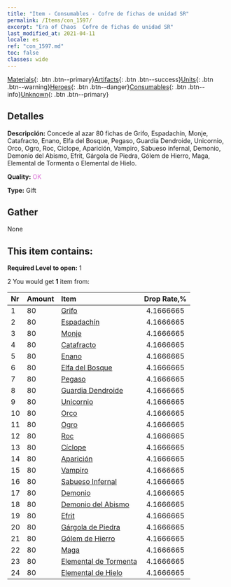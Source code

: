 ```yaml
---
title: "Item - Consumables - Cofre de fichas de unidad SR"
permalink: /Items/con_1597/
excerpt: "Era of Chaos  Cofre de fichas de unidad SR"
last_modified_at: 2021-04-11
locale: es
ref: "con_1597.md"
toc: false
classes: wide
---
```

 [Materials](/es/Items/){: .btn .btn--primary}[Artifacts](/es/Items/Artifacts/){: .btn .btn--success}[Units](/es/Items/Units/){: .btn .btn--warning}[Heroes](/es/Items/Heroes/){: .btn .btn--danger}[Consumables](/es/Items/Consumables/){: .btn .btn--info}[Unknown](/es/Items/Unknown/){: .btn .btn--primary}

## Detalles
 **Descripción:** Concede al azar 80 fichas de Grifo, Espadachín, Monje, Catafracto, Enano, Elfa del Bosque, Pegaso, Guardia Dendroide, Unicornio, Orco, Ogro, Roc, Cíclope, Aparición, Vampiro, Sabueso infernal, Demonio, Demonio del Abismo, Efrit, Gárgola de Piedra, Gólem de Hierro, Maga, Elemental de Tormenta o Elemental de Hielo.

 **Quality:** <span style="color: #DA70D6">OK</span>

 **Type:** Gift

## Gather

  None

## This item contains:

 **Required Level to open:** 1

 2 You would get **1** item  from:

  | Nr | Amount |     Item    | Drop Rate,% |
  |:---|:-------|:------------|:---------:|
  | 1 | 80 | [Grifo](/es/Items/unt_192/) | 4.1666665 | 
  | 2 | 80 | [Espadachín](/es/Items/unt_193/) | 4.1666665 | 
  | 3 | 80 | [Monje](/es/Items/unt_194/) | 4.1666665 | 
  | 4 | 80 | [Catafracto](/es/Items/unt_195/) | 4.1666665 | 
  | 5 | 80 | [Enano](/es/Items/unt_200/) | 4.1666665 | 
  | 6 | 80 | [Elfa del Bosque](/es/Items/unt_201/) | 4.1666665 | 
  | 7 | 80 | [Pegaso](/es/Items/unt_202/) | 4.1666665 | 
  | 8 | 80 | [Guardia Dendroide](/es/Items/unt_203/) | 4.1666665 | 
  | 9 | 80 | [Unicornio](/es/Items/unt_204/) | 4.1666665 | 
  | 10 | 80 | [Orco](/es/Items/unt_219/) | 4.1666665 | 
  | 11 | 80 | [Ogro](/es/Items/unt_220/) | 4.1666665 | 
  | 12 | 80 | [Roc](/es/Items/unt_221/) | 4.1666665 | 
  | 13 | 80 | [Cíclope](/es/Items/unt_222/) | 4.1666665 | 
  | 14 | 80 | [Aparición](/es/Items/unt_210/) | 4.1666665 | 
  | 15 | 80 | [Vampiro](/es/Items/unt_211/) | 4.1666665 | 
  | 16 | 80 | [Sabueso Infernal](/es/Items/unt_228/) | 4.1666665 | 
  | 17 | 80 | [Demonio](/es/Items/unt_229/) | 4.1666665 | 
  | 18 | 80 | [Demonio del Abismo](/es/Items/unt_230/) | 4.1666665 | 
  | 19 | 80 | [Efrit](/es/Items/unt_231/) | 4.1666665 | 
  | 20 | 80 | [Gárgola de Piedra](/es/Items/unt_236/) | 4.1666665 | 
  | 21 | 80 | [Gólem de Hierro](/es/Items/unt_237/) | 4.1666665 | 
  | 22 | 80 | [Maga](/es/Items/unt_238/) | 4.1666665 | 
  | 23 | 80 | [Elemental de Tormenta](/es/Items/unt_263/) | 4.1666665 | 
  | 24 | 80 | [Elemental de Hielo](/es/Items/unt_264/) | 4.1666665 | 
